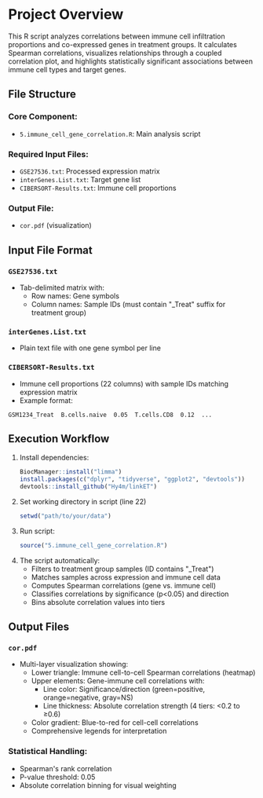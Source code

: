 # Project Overview

This R script analyzes correlations between immune cell infiltration proportions and co-expressed genes in treatment groups. It calculates Spearman correlations, visualizes relationships through a coupled correlation plot, and highlights statistically significant associations between immune cell types and target genes.

## File Structure

### Core Component:
- `5.immune_cell_gene_correlation.R`: Main analysis script

### Required Input Files:
- `GSE27536.txt`: Processed expression matrix
- `interGenes.List.txt`: Target gene list
- `CIBERSORT-Results.txt`: Immune cell proportions

### Output File:
- `cor.pdf` (visualization)

## Input File Format

### `GSE27536.txt`
- Tab-delimited matrix with:
  - Row names: Gene symbols
  - Column names: Sample IDs (must contain "_Treat" suffix for treatment group)

### `interGenes.List.txt`
- Plain text file with one gene symbol per line

### `CIBERSORT-Results.txt`
- Immune cell proportions (22 columns) with sample IDs matching expression matrix
- Example format:
```
GSM1234_Treat  B.cells.naive  0.05  T.cells.CD8  0.12  ...
```


## Execution Workflow

1. Install dependencies:
    ```r
    BiocManager::install("limma")
    install.packages(c("dplyr", "tidyverse", "ggplot2", "devtools"))
    devtools::install_github("Hy4m/linkET")
    ```
2. Set working directory in script (line 22)
    ```r
    setwd("path/to/your/data")
    ```
3. Run script:
    ```r
    source("5.immune_cell_gene_correlation.R")
    ```
4. The script automatically:
   - Filters to treatment group samples (ID contains "_Treat")
   - Matches samples across expression and immune cell data
   - Computes Spearman correlations (gene vs. immune cell)
   - Classifies correlations by significance (p<0.05) and direction
   - Bins absolute correlation values into tiers

## Output Files

### `cor.pdf`
- Multi-layer visualization showing:
  - Lower triangle: Immune cell-to-cell Spearman correlations (heatmap)
  - Upper elements: Gene-immune cell correlations with:
    - Line color: Significance/direction (green=positive, orange=negative, gray=NS)
    - Line thickness: Absolute correlation strength (4 tiers: <0.2 to ≥0.6)
  - Color gradient: Blue-to-red for cell-cell correlations
  - Comprehensive legends for interpretation

### Statistical Handling:
- Spearman's rank correlation
- P-value threshold: 0.05
- Absolute correlation binning for visual weighting
